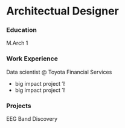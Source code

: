 # Architectual Designer

### Education
M.Arch 1

### Work Experience
Data scientist @ Toyota Financial Services
- big impact project 1!
- big impact project 1!

### Projects

EEG Band Discovery
